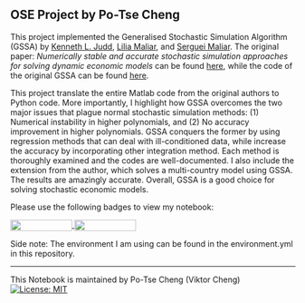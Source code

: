 ## OSE Project by Po-Tse Cheng

This project implemented the Generalised Stochastic Simulation Algorithm (GSSA) by [Kenneth L. Judd](https://kenjudd.org/), [Lilia Maliar](https://lmaliar.ws.gc.cuny.edu/), and [Serguei Maliar](https://web.stanford.edu/~maliars/). The original paper: *Numerically stable and accurate stochastic simulation approaches for solving dynamic economic models* can be found [here](https://onlinelibrary.wiley.com/doi/pdf/10.3982/QE14), while the code of the original GSSA can be found [here](https://web.stanford.edu/~maliars/Files/LowerErrorBounds_ECMA_JMM_2016.zip).

This project translate the entire Matlab code from the original authors to Python code. More importantly, I highlight how GSSA overcomes the two major issues that plague normal stochastic simulation methods: (1) Numerical instability in higher polynomials, and (2) No accuracy improvement in higher polynomials. GSSA conquers the former by using regression methods that can deal with ill-conditioned data, while increase the accuracy by incorporating other integration method. Each method is thoroughly examined and the codes are well-documented. I also include the extension from the author, which solves a multi-country model using GSSA. The results are amazingly accurate. Overall, GSSA is a good choice for solving stochastic economic models.

Please use the following badges to view my notebook:

<a href="https://nbviewer.jupyter.org/github/PoTseCheng/OSE/blob/main/OSE%20final%20report.ipynb"
   target="_parent">
   <img align="center"
  src="https://raw.githubusercontent.com/jupyter/design/master/logos/Badges/nbviewer_badge.png"
      width="109" height="20">
</a>
<a href="https://mybinder.org/v2/gh/HumanCapitalAnalysis/microeconometrics-course-project-PoTseCheng.git/master?filepath=Final_project.ipynb"
    target="_parent">
    <img align="center"
       src="https://mybinder.org/badge_logo.svg"
       width="109" height="20">
</a>

Side note: The environment I am using can be found in the environment.yml in this repository. 


---
This Notebook is maintained by Po-Tse Cheng (Viktor Cheng) 
[![License: MIT](https://img.shields.io/badge/License-MIT-blue.svg)](https://github.com/HumanCapitalAnalysis/template-course-project/blob/master/LICENSE)
